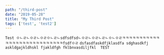 ```yaml
---
path: "/third-post"
date: "2019-05-28"
title: "My Third Post"
tags: ['test', 'test2']
---
```


`Test ㅇㄴㄹㄴㅇㄹㄴㅇㄹㅇㄴㄹㄴsdfsdfsdㄴㅇㄹㄴㅇㄹㄴㄹㄴㅇㄴㅇㄹㅋㅋㅋㅋㅋㅋㅋㅋㅋㅋㅋㅋㅋㅋㅋㅋㅋㅋㅋㅋㅋㅋㅋㅋㅋㅋㅋㅋfsdfㅇㄹ`
`
dsfasdfaskdfjklasdfa sdghasdkfj askldgajkldhskl fjakldfgh fklbnvasdiljfkl  TEST
`